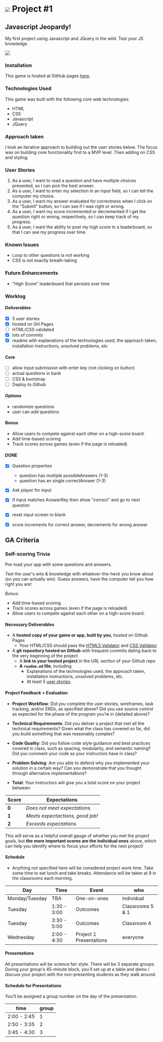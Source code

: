 # ![](https://ga-dash.s3.amazonaws.com/production/assets/logo-9f88ae6c9c3871690e33280fcf557f33.png) Project #1

## Javascript Jeopardy!
My first project using Javascript and JQuery in the wild. Test your JS knowledge.

![](http://assets.fontsinuse.com/static/use-media-items/17/16669/full-854x469/5621519d/jeopardy-logo.jpeg?resolution=0)

### Installation
This game is hosted at GitHub pages [here](http://www.verticalupdesign.com/wdi-project1/).

### Technologies Used
This game was built with the following core web technologies:
- HTML
- CSS
- Javascript
- JQuery

### Approach taken
I took an iterative approach to building out the user stories below. The focus was on building core functionality first to a MVP level. Then adding on CSS and styling.

### User Stories
1. As a user, I want to read a question and have multiple choices presented, so I can pick the best answer.
2. As a user, I want to enter my selection in an input field, so I can tell the computer my choice.
3. As a user, I want my answer evaluated for correctness when I click on the "Submit" button, so I can see if I was right or wrong.
4. As a user, I want my score incremented or decremented if I get the question right or wrong, respectively, so I can keep track of my progress.
5. As a user, I want the ability to post my high score to a leaderboard, so that I can see my progress over time.

### Known Issues
- Loop to other questions is not working
- CSS is not exactly breath-taking

### Future Enhancements
- "High Score" leaderboard that persists over time

### Worklog
#### Deliverables
- [x] 5 user stories  
- [x] hosted on GH Pages  
- [ ] HTML/CSS validated  
- [x] lots of commits  
- [x] readme with explanations of the technologies used, the approach taken, installation instructions, unsolved problems, etc  

#### Core
- [ ] allow input submission with enter key (not clicking on button)
- [ ] actual questions in bank
- [ ] CSS & bootstrap
- [ ] Deploy to Github

#### Options
- randomize questions
- user can add questions

#### Bonus
  * Allow users to compete against each other on a high-score board.
  * Add time-based scoring
  * Track scores across games (even if the page is reloaded)

#### DONE
- [x] Question properties
  - question has multiple possibleAnswers (1-3)
  - question has an single correctAnswer (1-3)  
- [x] Ask player for input  
- [x] If input matches AnswerKey then show "correct" and go to next question
- [x] reset input screen to blank
- [x] score increments for correct answer, decrements for wrong answer


## GA Criteria

### Self-scoring Trivia
Pre-load your app with some questions and answers.

Test the user's wits & knowledge with whatever-the-heck you know about (so you can actually win). Guess answers, have the computer tell you how
right you are!

*Bonus:*
  * Add time-based scoring
  * Track scores across games (even if the page is reloaded)
  * Allow users to compete against each other on a high-score board.

#### Necessary Deliverables

  * A **hosted copy of your game or app, built by you**, hosted on Github Pages
    * Your HTML/CSS should pass the [HTML5 Validator](https://html5.validator.nu) and [CSS Validator](https://jigsaw.w3.org/css-validator/)
  * A **git repository hosted on Github** with frequent commits dating back to the very beginning of the project
    * A **link to your hosted project** in the URL section of your Github repo
    * **A ``readme.md`` file**, including
      * Explanations of the technologies used, the approach taken, installation instructions, unsolved problems, etc.
      * At least 5 [user stories](https://github.com/ga-dc/curriculum/tree/master/02-intermediate-front-end/process-stories-wireframes).


#### Project Feedback + Evaluation

* __Project Workflow__: Did you complete the user stories, wireframes, task tracking, and/or ERDs, as specified above? Did you use source control as expected for the phase of the program you’re in (detailed above)?

* __Technical Requirements__: Did you deliver a project that met all the technical requirements? Given what the class has covered so far, did you build something that was reasonably complex?

* __Code Quality__: Did you follow code style guidance and best practices covered in class, such as spacing, modularity, and semantic naming? Did you comment your code as your instructors have in class?

* __Problem Solving__: Are you able to defend why you implemented your solution in a certain way? Can you demonstrate that you thought through alternative implementations?

* __Total__: Your instructors will give you a total score on your project between:

Score | Expectations
----- | ------------
**0** | _Does not meet expectations._
**1** | _Meets expectactions, good job!_
**2** | _Exceeds expectations_

This will serve as a helpful overall gauge of whether you met the project goals, but __the more important scores are the individual ones__ above, which can help you identify where to focus your efforts for the next project!

#### Schedule
- Anything not specified here will be considered project work time. Take some time to eat lunch and take breaks. Attendance will be taken at 9 in the classrooms each morning.

Day | Time | Event | who
----- | ------------ | ----- | -----
Monday/Tuesday | TBA | One-on-ones | individual
Tuesday | 1:30 - 3:00 | Outcomes | Classrooms 5 & 1
Tuesday | 3:30 - 5:00 | Outcomes | Classroom 4
Wednesday | 2:00 - 4:30 | Project 1 Presentations | everyone

#### Presentations

All presentations will be science fair style. There will be 3 separate groups. During your group's 45-minute block, you'll set up at a table and demo / discuss your project with the non-presenting students as they walk around.

#### Schedule for Presentations
You'll be assigned a group number on the day of the presentation.

time|group
----- |-----
2:00 - 2:45 | 1
2:50 - 3:35| 2
3:45 - 4:30| 3
